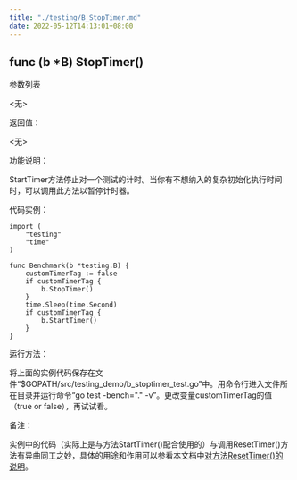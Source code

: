 ```yaml
---
title: "./testing/B_StopTimer.md"
date: 2022-05-12T14:13:01+08:00
---
```

## func (b *B) StopTimer()

参数列表

  <无>

返回值：

  <无>

功能说明：

StartTimer方法停止对一个测试的计时。当你有不想纳入的复杂初始化执行时间时，可以调用此方法以暂停计时器。

代码实例：

	import (
		"testing"
		"time"
	)

	func Benchmark(b *testing.B) {
		customTimerTag := false
		if customTimerTag {
			b.StopTimer()
		}
		time.Sleep(time.Second)
		if customTimerTag {
			b.StartTimer()
		}
	}

运行方法：

将上面的实例代码保存在文件“$GOPATH/src/testing_demo/b_stoptimer_test.go”中。用命令行进入文件所在目录并运行命令“go test -bench="." -v”。更改变量customTimerTag的值（true or false），再试试看。


备注：

实例中的代码（实际上是与方法StartTimer()配合使用的）与调用ResetTimer()方法有异曲同工之妙，具体的用途和作用可以参看本文档中[对方法ResetTimer()的说明](B_ResetTimer.md)。
